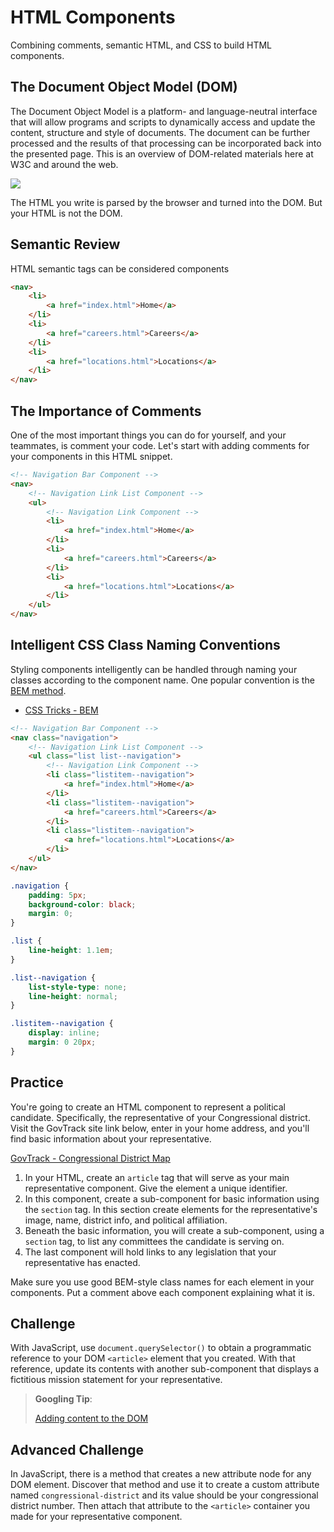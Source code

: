 # HTML Components

Combining comments, semantic HTML, and CSS to build HTML components.

## The Document Object Model (DOM)

The Document Object Model is a platform- and language-neutral interface that will allow programs and scripts to dynamically access and update the content, structure and style of documents. The document can be further processed and the results of that processing can be incorporated back into the presented page. This is an overview of DOM-related materials here at W3C and around the web.

<img src="http://www.w3.org/TR/DOM-Level-2-Core/images/table.gif">

The HTML you write is parsed by the browser and turned into the DOM. But your HTML is not the DOM.

## Semantic Review

HTML semantic tags can be considered components

```html
<nav>
    <li>
        <a href="index.html">Home</a>
    </li>
    <li>
        <a href="careers.html">Careers</a>
    </li>
    <li>
        <a href="locations.html">Locations</a>
    </li>
</nav>
```

## The Importance of Comments

One of the most important things you can do for yourself, and your teammates, is comment your code. Let's start with adding comments for your components in this HTML snippet.

```html
<!-- Navigation Bar Component -->
<nav>
    <!-- Navigation Link List Component -->
    <ul>
        <!-- Navigation Link Component -->
        <li>
            <a href="index.html">Home</a>
        </li>
        <li>
            <a href="careers.html">Careers</a>
        </li>
        <li>
            <a href="locations.html">Locations</a>
        </li>
    </ul>
</nav>
```

## Intelligent CSS Class Naming Conventions

Styling components intelligently can be handled through naming your classes according to the component name. One popular convention is the [BEM method](http://getbem.com/introduction/).

* [CSS Tricks - BEM](https://css-tricks.com/bem-101/)

```html
<!-- Navigation Bar Component -->
<nav class="navigation">
    <!-- Navigation Link List Component -->
    <ul class="list list--navigation">
        <!-- Navigation Link Component -->
        <li class="listitem--navigation">
            <a href="index.html">Home</a>
        </li>
        <li class="listitem--navigation">
            <a href="careers.html">Careers</a>
        </li>
        <li class="listitem--navigation">
            <a href="locations.html">Locations</a>
        </li>
    </ul>
</nav>
```

```css
.navigation {
    padding: 5px;
    background-color: black;
    margin: 0;
}

.list {
    line-height: 1.1em;
}

.list--navigation {
    list-style-type: none;
    line-height: normal;
}

.listitem--navigation {
    display: inline;
    margin: 0 20px;
}
```

## Practice

You're going to create an HTML component to represent a political candidate. Specifically, the representative of your Congressional district. Visit the GovTrack site link below, enter in your home address, and you'll find basic information about your representative.

[GovTrack - Congressional District Map](https://www.govtrack.us/congress/members/map)

1. In your HTML, create an `article` tag that will serve as your main representative component. Give the element a unique identifier.
1. In this component, create a sub-component for basic information using the `section` tag. In this section create elements for the representative's image, name, district info, and political affiliation.
1. Beneath the basic information, you will create a sub-component, using a `section` tag, to list any committees the candidate is serving on.
1. The last component will hold links to any legislation that your representative has enacted.

Make sure you use good BEM-style class names for each element in your components. Put a comment above each component explaining what it is.

## Challenge

With JavaScript, use `document.querySelector()` to obtain a programmatic reference to your DOM `<article>` element that you created. With that reference, update its contents with another sub-component that displays a fictitious mission statement for your representative.

> **Googling Tip**:
>
> [Adding content to the DOM](http://bfy.tw/GuEx)

## Advanced Challenge

In JavaScript, there is a method that creates a new attribute node for any DOM element. Discover that method and use it to create a custom attribute named `congressional-district` and its value should be your congressional district number. Then attach that attribute to the `<article>` container you made for your representative component.
